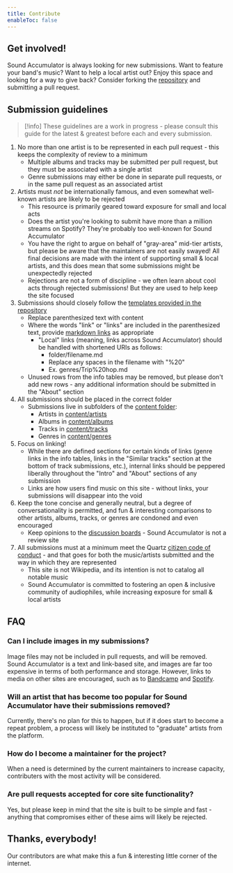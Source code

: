 ```yaml
---
title: Contribute
enableToc: false
---
```


## Get involved!

Sound Accumulator is always looking for new submissions. Want to feature your band's music? Want to help a local artist out? Enjoy this space and looking for a way to give back? Consider forking the [repository](https://github.com/t-schreibs/sound-accumulator) and submitting a pull request.

## Submission guidelines

>[!info]
>These guidelines are a work in progress - please consult this guide for the latest & greatest before each and every submission.

1. No more than one artist is to be represented in each pull request - this keeps the complexity of review to a minimum
    - Multiple albums and tracks may be submitted per pull request, but they must be associated with a single artist
    - Genre submissions may either be done in separate pull requests, or in the same pull request as an associated artist
2. Artists must _not_ be internationally famous, and even somewhat well-known artists are likely to be rejected
    - This resource is primarily geared toward exposure for small and local acts
    - Does the artist you're looking to submit have more than a million streams on Spotify? They're probably too well-known for Sound Accumulator
    - You have the right to argue on behalf of "gray-area" mid-tier artists, but please be aware that the maintainers are not easily swayed! All final decisions are made with the intent of supporting small & local artists, and this does mean that some submissions might be unexpectedly rejected
    - Rejections are not a form of discipline - we often learn about cool acts through rejected submissions! But they are used to help keep the site focused
3. Submissions should closely follow the [templates provided in the repository](https://github.com/t-schreibs/sound-accumulator/tree/hugo/content/templates)
    - Replace parenthesized text with content
    - Where the words "link" or "links" are included in the parenthesized text, provide [markdown links](https://www.markdownguide.org/basic-syntax/#links) as appropriate
        - "Local" links (meaning, links across Sound Accumulator) should be handled with shortened URIs as follows:
            - folder/filename.md
            - Replace any spaces in the filename with "%20"
            - Ex. genres/Trip%20hop.md
    - Unused rows from the info tables may be removed, but please don't add new rows - any additional information should be submitted in the "About" section
4. All submissions should be placed in the correct folder
    - Submissions live in subfolders of the [content folder](https://github.com/t-schreibs/sound-accumulator/tree/hugo/content):
        - Artists in [content/artists](https://github.com/t-schreibs/sound-accumulator/tree/hugo/content/artists)
        - Albums in [content/albums](https://github.com/t-schreibs/sound-accumulator/tree/hugo/content/albums)
        - Tracks in [content/tracks](https://github.com/t-schreibs/sound-accumulator/tree/hugo/content/tracks)
        - Genres in [content/genres](https://github.com/t-schreibs/sound-accumulator/tree/hugo/content/genres)
4. Focus on linking!
    - While there are defined sections for certain kinds of links (genre links in the info tables, links in the "Similar tracks" section at the bottom of track submissions, etc.), internal links should be peppered liberally throughout the "Intro" and "About" sections of any submission
    - Links are how users find music on this site - without links, your submissions will disappear into the void
5. Keep the tone concise and generally neutral, but a degree of conversationality is permitted, and fun & interesting comparisons to other artists, albums, tracks, or genres are condoned and even encouraged
    - Keep opinions to the [discussion boards](https://github.com/t-schreibs/sound-accumulator/discussions) - Sound Accumulator is not a review site
6. All submissions must at a minimum meet the Quartz [citizen code of conduct](https://github.com/t-schreibs/sound-accumulator/blob/hugo/CODE_OF_CONDUCT.md) - and that goes for both the music/artists submitted and the way in which they are represented
    - This site is not Wikipedia, and its intention is not to catalog all notable music
    - Sound Accumulator is committed to fostering an open & inclusive community of audiophiles, while increasing exposure for small & local artists

## FAQ

### Can I include images in my submissions?

Image files may not be included in pull requests, and will be removed. Sound Accumulator is a text and link-based site, and images are far too expensive in terms of both performance and storage. However, links to media on other sites are encouraged, such as to [Bandcamp](https://bandcamp.com) and [Spotify](https://open.spotify.com).

### Will an artist that has become too popular for Sound Accumulator have their submissions removed?

Currently, there's no plan for this to happen, but if it does start to become a repeat problem, a process will likely be instituted to "graduate" artists from the platform.

### How do I become a maintainer for the project?

When a need is determined by the current maintainers to increase capacity, contributers with the most activity will be considered.

### Are pull requests accepted for core site functionality?

Yes, but please keep in mind that the site is built to be simple and fast - anything that compromises either of these aims will likely be rejected.

## Thanks, everybody! 

Our contributors are what make this a fun & interesting little corner of the internet.